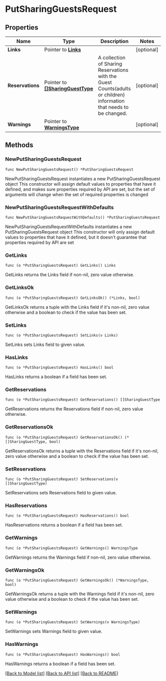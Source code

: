 # PutSharingGuestsRequest

## Properties

Name | Type | Description | Notes
------------ | ------------- | ------------- | -------------
**Links** | Pointer to [**Links**](Links.md) |  | [optional] 
**Reservations** | Pointer to [**[]SharingGuestType**](SharingGuestType.md) | A collection of Sharing Reservations with the Guest Counts(adults or children) information that needs to be changed. | [optional] 
**Warnings** | Pointer to [**WarningsType**](WarningsType.md) |  | [optional] 

## Methods

### NewPutSharingGuestsRequest

`func NewPutSharingGuestsRequest() *PutSharingGuestsRequest`

NewPutSharingGuestsRequest instantiates a new PutSharingGuestsRequest object
This constructor will assign default values to properties that have it defined,
and makes sure properties required by API are set, but the set of arguments
will change when the set of required properties is changed

### NewPutSharingGuestsRequestWithDefaults

`func NewPutSharingGuestsRequestWithDefaults() *PutSharingGuestsRequest`

NewPutSharingGuestsRequestWithDefaults instantiates a new PutSharingGuestsRequest object
This constructor will only assign default values to properties that have it defined,
but it doesn't guarantee that properties required by API are set

### GetLinks

`func (o *PutSharingGuestsRequest) GetLinks() Links`

GetLinks returns the Links field if non-nil, zero value otherwise.

### GetLinksOk

`func (o *PutSharingGuestsRequest) GetLinksOk() (*Links, bool)`

GetLinksOk returns a tuple with the Links field if it's non-nil, zero value otherwise
and a boolean to check if the value has been set.

### SetLinks

`func (o *PutSharingGuestsRequest) SetLinks(v Links)`

SetLinks sets Links field to given value.

### HasLinks

`func (o *PutSharingGuestsRequest) HasLinks() bool`

HasLinks returns a boolean if a field has been set.

### GetReservations

`func (o *PutSharingGuestsRequest) GetReservations() []SharingGuestType`

GetReservations returns the Reservations field if non-nil, zero value otherwise.

### GetReservationsOk

`func (o *PutSharingGuestsRequest) GetReservationsOk() (*[]SharingGuestType, bool)`

GetReservationsOk returns a tuple with the Reservations field if it's non-nil, zero value otherwise
and a boolean to check if the value has been set.

### SetReservations

`func (o *PutSharingGuestsRequest) SetReservations(v []SharingGuestType)`

SetReservations sets Reservations field to given value.

### HasReservations

`func (o *PutSharingGuestsRequest) HasReservations() bool`

HasReservations returns a boolean if a field has been set.

### GetWarnings

`func (o *PutSharingGuestsRequest) GetWarnings() WarningsType`

GetWarnings returns the Warnings field if non-nil, zero value otherwise.

### GetWarningsOk

`func (o *PutSharingGuestsRequest) GetWarningsOk() (*WarningsType, bool)`

GetWarningsOk returns a tuple with the Warnings field if it's non-nil, zero value otherwise
and a boolean to check if the value has been set.

### SetWarnings

`func (o *PutSharingGuestsRequest) SetWarnings(v WarningsType)`

SetWarnings sets Warnings field to given value.

### HasWarnings

`func (o *PutSharingGuestsRequest) HasWarnings() bool`

HasWarnings returns a boolean if a field has been set.


[[Back to Model list]](../README.md#documentation-for-models) [[Back to API list]](../README.md#documentation-for-api-endpoints) [[Back to README]](../README.md)


